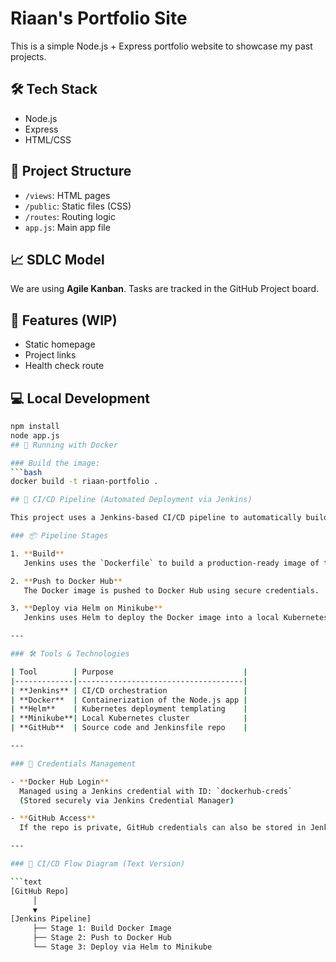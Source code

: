 # Riaan's Portfolio Site

This is a simple Node.js + Express portfolio website to showcase my past projects.

## 🛠 Tech Stack
- Node.js
- Express
- HTML/CSS

## 📌 Project Structure
- `/views`: HTML pages
- `/public`: Static files (CSS)
- `/routes`: Routing logic
- `app.js`: Main app file

## 📈 SDLC Model
We are using **Agile Kanban**. Tasks are tracked in the GitHub Project board.

## 🧪 Features (WIP)
- Static homepage
- Project links
- Health check route

## 💻 Local Development

```bash
npm install
node app.js
## 🐳 Running with Docker

### Build the image:
```bash
docker build -t riaan-portfolio .

## 🚀 CI/CD Pipeline (Automated Deployment via Jenkins)

This project uses a Jenkins-based CI/CD pipeline to automatically build, publish, and deploy the Node.js portfolio application using Docker and Helm.

### 📦 Pipeline Stages

1. **Build**  
   Jenkins uses the `Dockerfile` to build a production-ready image of the portfolio app.

2. **Push to Docker Hub**  
   The Docker image is pushed to Docker Hub using secure credentials.

3. **Deploy via Helm on Minikube**  
   Jenkins uses Helm to deploy the Docker image into a local Kubernetes cluster (Minikube).

---

### 🛠️ Tools & Technologies

| Tool        | Purpose                             |
|-------------|-------------------------------------|
| **Jenkins** | CI/CD orchestration                 |
| **Docker**  | Containerization of the Node.js app |
| **Helm**    | Kubernetes deployment templating    |
| **Minikube**| Local Kubernetes cluster            |
| **GitHub**  | Source code and Jenkinsfile repo    |

---

### 🔐 Credentials Management

- **Docker Hub Login**  
  Managed using a Jenkins credential with ID: `dockerhub-creds`  
  (Stored securely via Jenkins Credential Manager)

- **GitHub Access**  
  If the repo is private, GitHub credentials can also be stored in Jenkins under a global credential and referenced during job setup.

---

### 🧭 CI/CD Flow Diagram (Text Version)

```text
[GitHub Repo] 
     │
     ▼
[Jenkins Pipeline]
     ├── Stage 1: Build Docker Image
     ├── Stage 2: Push to Docker Hub
     └── Stage 3: Deploy via Helm to Minikube
